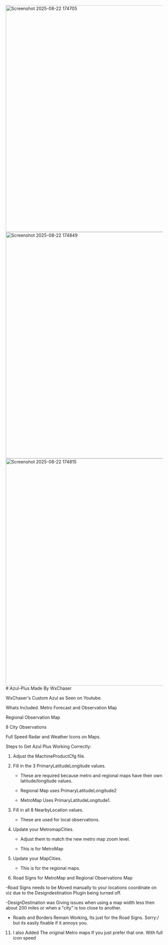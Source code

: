 <img width="1292" height="725" alt="Screenshot 2025-08-22 174705" src="https://github.com/user-attachments/assets/e4b78815-c257-44ed-927f-ee956625c7ed" />
<img width="1291" height="724" alt="Screenshot 2025-08-22 174849" src="https://github.com/user-attachments/assets/d17b5a35-7b92-4288-a344-810604837442" />
<img width="1291" height="726" alt="Screenshot 2025-08-22 174815" src="https://github.com/user-attachments/assets/784c2f82-3a1c-4bef-9542-fb13ed204de7" />
# Azul-Plus Made By WxChaser

WxChaser's Custom Azul as Seen on Youtube.

Whats Included.
Metro Forecast and Observation Map

Regional Observation Map

8 City Observations

Full Speed Radar and Weather Icons on Maps.


Steps to Get Azul Plus Working Correctly:

1. Adjust the MachineProductCfg file.

2. Fill in the 3 PrimaryLatitudeLongitude values.
   
   - These are required because metro and regional maps have their own latitude/longitude values.
  
   - Regional Map uses PrimaryLatitudeLongitude2
     
   - MetroMap Uses PrimaryLatitudeLongitude1.

4. Fill in all 8 NearbyLocation values.
   
   - These are used for local observations.

6. Update your MetromapCities.
   
   - Adjust them to match the new metro map zoom level.
     
   - This is for MetroMap

8. Update your MapCities.
   
   - This is for the regional maps.
   
10. Road Signs for MetroMap and Regional Observations Map
    
-Road Signs needs to be Moved manually to your locations coordinate on viz due to the Designdestination Plugin being turned off. 

-DesignDestination was Giving issues when using a map width less then about 200 miles or when a "city" is too close to another. 

- Roads and Borders Remain Working, Its just for the Road Signs. Sorry:/ but its easily fixable if it annoys you.

11. I also Added The original Metro maps If you just prefer that one. With full icon speed
